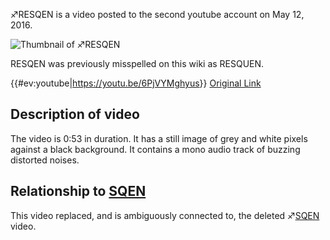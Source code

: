 ♐RESQEN is a video posted to the second youtube account on May 12, 2016.

![Thumbnail of ♐RESQEN](_Forgot_which_one_this_was.jpg)

RESQEN was previously misspelled on this wiki as RESQUEN.

{{\#ev:youtube|<https://youtu.be/6PjVYMghyus>}} [Original Link](https://www.youtube.com/watch?v=GG5xjCIIaEE)

## Description of video

The video is 0:53 in duration. It has a still image of grey and white
pixels against a black background. It contains a mono audio track of
buzzing distorted noises.

## Relationship to [SQEN](SQEN "wikilink")

This video replaced, and is ambiguously connected to, the deleted
♐[SQEN](SQEN "wikilink") video.
